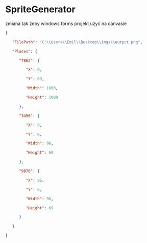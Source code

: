 ﻿# SpriteGenerator

zmiana tak żeby windows forms projekt użyć na canvasie


```json
{

   "FilePath": "C:\\Users\\Emil\\Desktop\\imgs\\output.png",

   "Places": {

      "7862": {

         "X": 0,

         "Y": 69,

         "Width": 1600,

         "Height": 1000

      },

      "3456": {

         "X": 0,

         "Y": 0,

         "Width": 96,

         "Height": 69

      },

      "9876": {

         "X": 96,

         "Y": 0,

         "Width": 96,

         "Height": 69

      }

   }

}
```